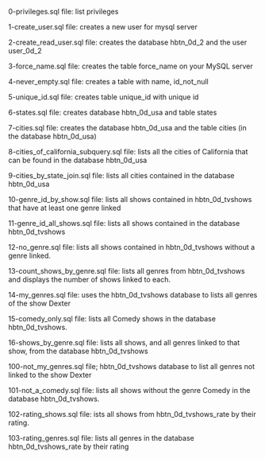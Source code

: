 0-privileges.sql file: list privileges

1-create_user.sql file: creates a new user for mysql server

2-create_read_user.sql file: creates the database hbtn_0d_2 and the user user_0d_2

3-force_name.sql file: creates the table force_name on your MySQL server

4-never_empty.sql file: creates a table with name, id_not_null

5-unique_id.sql file: creates table unique_id with unique id

6-states.sql file: creates database hbtn_0d_usa and table states

7-cities.sql file: creates the database hbtn_0d_usa and the table cities (in the database hbtn_0d_usa) 

8-cities_of_california_subquery.sql file: lists all the cities of California that can be found in the database hbtn_0d_usa

9-cities_by_state_join.sql file: lists all cities contained in the database hbtn_0d_usa

10-genre_id_by_show.sql file: lists all shows contained in hbtn_0d_tvshows that have at least one genre linked

11-genre_id_all_shows.sql file: lists all shows contained in the database hbtn_0d_tvshows

12-no_genre.sql file: lists all shows contained in hbtn_0d_tvshows without a genre linked.

13-count_shows_by_genre.sql file: lists all genres from hbtn_0d_tvshows and displays the number of shows linked to each.

14-my_genres.sql file: uses the hbtn_0d_tvshows database to lists all genres of the show Dexter

15-comedy_only.sql file: lists all Comedy shows in the database hbtn_0d_tvshows.

16-shows_by_genre.sql file: lists all shows, and all genres linked to that show, from the database hbtn_0d_tvshows

100-not_my_genres.sql file; hbtn_0d_tvshows database to list all genres not linked to the show Dexter

101-not_a_comedy.sql file:  lists all shows without the genre Comedy in the database hbtn_0d_tvshows.

 102-rating_shows.sql file: ists all shows from hbtn_0d_tvshows_rate by their rating.

 103-rating_genres.sql file: lists all genres in the database hbtn_0d_tvshows_rate by their rating